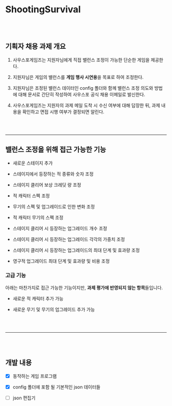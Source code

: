 # ShootingSurvival
  
  <br/><br/>
  
## 기획자 채용 과제 개요

1. 사우스포게임즈는 지원자님에게 직접 밸런스 조정이 가능한 단순한 게임을 제공한다.

2. 지원자님은 게임의 밸런스를 **게임 행사 시연용**을 목표로 하여 조정한다.

3. 지원자님은 조정된 밸런스 데이터인 config 폴더와 함께 밸런스 조정 의도와 방법에 대해 문서로 간단히 작성하여 사우스포 공식 채용 이메일로 발신한다.

4. 사우스포게임즈는 지원자의 과제 메일 도착 시 수신 여부에 대해 답장한 뒤, 과제 내용을 확인하고 면접 시행 여부가 결정되면 알린다.
  
  <br/><br/>
  
---

## 밸런스 조정을 위해 접근 가능한 기능

- 새로운 스테이지 추가
- 스테이지에서 등장하는 적 종류와 숫자 조정
- 스테이지 클리어 보상 크레딧 량 조정
- 적 캐릭터 스펙 조정

- 무기의 스펙 및 업그레이드로 인한 변화 조정
- 적 캐릭터 무기의 스펙 조정

- 스테이지 클리어 시 등장하는 업그레이드 개수 조정
- 스테이지 클리어 시 등장하는 업그레이드 각각의 가중치 조정
- 스테이지 클리어 시 등장하는 업그레이드의 최대 단계 및 효과량 조정

- 영구적 업그레이드 최대 단계 및 효과량 및 비용 조정

### 고급 기능

아래는 마찬가지로 접근 가능한 기능이지만, **과제 평가에 반영되지 않는 항목**들입니다.

- 새로운 적 캐릭터 추가 가능
- 새로운 무기 및 무기의 업그레이드 추가 가능
  
  <br/><br/>

---
  
  <br/><br/>
  
## 개발 내용

- [x] 동작하는 게임 프로그램

- [x] config 폴더에 포함 될 기본적인 json 데이터들

- [ ] json 편집기
